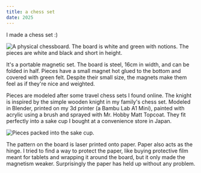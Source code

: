 ```yaml
---
title: a chess set
date: 2025
---
```


I made a chess set :)

![A physical chessboard. The board is white and green with notions. The pieces are white and black and short in height.](chessboard.png)

It's a portable magnetic set. The board is steel, 16cm in width, and can be folded in half. Pieces have a small magnet hot glued to the bottom and covered with green felt. Despite their small size, the magnets make them feel as if they're nice and weighted.

Pieces are modeled after some travel chess sets I found online. The knight is inspired by the simple wooden knight in my family's chess set. Modeled in Blender, printed on my 3d printer (a Bambu Lab A1 Mini), painted with acrylic using a brush and sprayed with Mr. Hobby Matt Topcoat. They fit perfectly into a sake cup I bought at a convenience store in Japan.

![Pieces packed into the sake cup.](chessboard-sake.png)

The pattern on the board is laser printed onto paper. Paper also acts as the hinge. I tried to find a way to protect the paper, like buying protective film meant for tablets and wrapping it around the board, but it only made the magnetism weaker. Surprisingly the paper has held up without any problem.